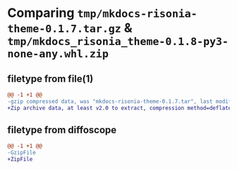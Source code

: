 # Comparing `tmp/mkdocs-risonia-theme-0.1.7.tar.gz` & `tmp/mkdocs_risonia_theme-0.1.8-py3-none-any.whl.zip`

## filetype from file(1)

```diff
@@ -1 +1 @@
-gzip compressed data, was "mkdocs-risonia-theme-0.1.7.tar", last modified: Sun May 28 20:47:07 2023, max compression
+Zip archive data, at least v2.0 to extract, compression method=deflate
```

## filetype from diffoscope

```diff
@@ -1 +1 @@
-GzipFile
+ZipFile
```

